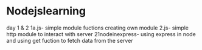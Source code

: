 # Nodejslearning
day 1 & 2
1a.js- simple module fuctions creating own module
2.js- simple http module to interact with server
21nodeinexpress- using express in node and using get fuction to fetch data from the server
